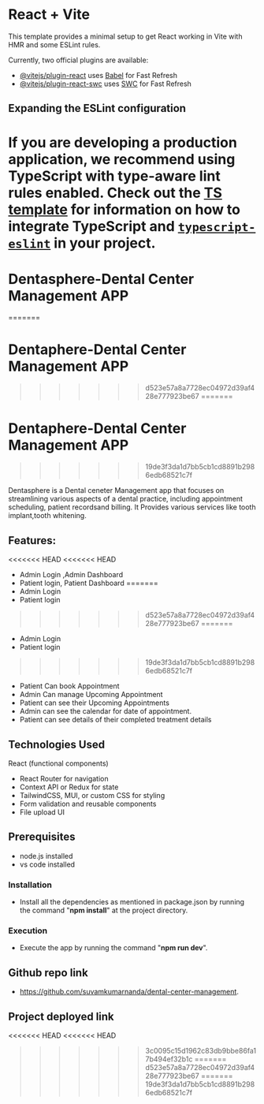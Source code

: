 


# React + Vite

This template provides a minimal setup to get React working in Vite with HMR and some ESLint rules.

Currently, two official plugins are available:

- [@vitejs/plugin-react](https://github.com/vitejs/vite-plugin-react/blob/main/packages/plugin-react) uses [Babel](https://babeljs.io/) for Fast Refresh
- [@vitejs/plugin-react-swc](https://github.com/vitejs/vite-plugin-react/blob/main/packages/plugin-react-swc) uses [SWC](https://swc.rs/) for Fast Refresh

## Expanding the ESLint configuration

If you are developing a production application, we recommend using TypeScript with type-aware lint rules enabled. Check out the [TS template](https://github.com/vitejs/vite/tree/main/packages/create-vite/template-react-ts) for information on how to integrate TypeScript and [`typescript-eslint`](https://typescript-eslint.io) in your project.
=======

# Dentasphere-Dental Center Management APP
=======
# Dentaphere-Dental Center Management APP
>>>>>>> d523e57a8a7728ec04972d39af428e777923be67
=======
# Dentaphere-Dental Center Management APP
>>>>>>> 19de3f3da1d7bb5cb1cd8891b2986edb68521c7f

Dentasphere is a Dental ceneter Management app that focuses on streamlining various aspects of a dental practice, including appointment scheduling, patient recordsand billing. 
It Provides various services like tooth implant,tooth whitening.


## Features:
<<<<<<< HEAD
<<<<<<< HEAD
- Admin Login ,Admin Dashboard
- Patient login, Patient Dashboard
=======
- Admin Login 
- Patient login
>>>>>>> d523e57a8a7728ec04972d39af428e777923be67
=======
- Admin Login 
- Patient login
>>>>>>> 19de3f3da1d7bb5cb1cd8891b2986edb68521c7f
- Patient Can book Appointment
- Admin Can manage Upcoming Appointment
- Patient can see their Upcoming Appointments
- Admin can see the calendar for date of appointment.
- Patient can see details of  their completed treatment details

## Technologies Used
React (functional components)
- React Router for navigation
- Context API or Redux for state
- TailwindCSS, MUI, or custom CSS for styling
- Form validation and reusable components
- File upload UI
## Prerequisites
- node.js installed
- vs code installed
### Installation
- Install all the dependencies as mentioned in package.json by running the command
         "**npm install**" at the project directory.
### Execution
- Execute the app by running the command "**npm run dev**".

## Github repo link
- https://github.com/suvamkumarnanda/dental-center-management.
## Project deployed link
<<<<<<< HEAD
<<<<<<< HEAD
>>>>>>> 3c0095c15d1962c83db9bbe86fa17b494ef32b1c
=======
>>>>>>> d523e57a8a7728ec04972d39af428e777923be67
=======
>>>>>>> 19de3f3da1d7bb5cb1cd8891b2986edb68521c7f
